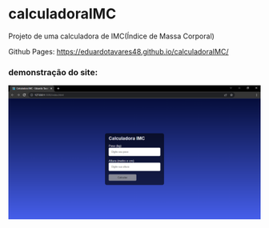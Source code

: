 # calculadoraIMC
Projeto de uma calculadora de IMC(Índice de Massa Corporal)

Github Pages: https://eduardotavares48.github.io/calculadoraIMC/

### demonstração do site:

![](demonstration.png)

